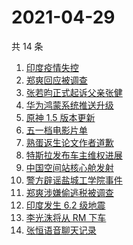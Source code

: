 # 2021-04-29

共 14 条

<!-- BEGIN ZHIHUSEARCH -->
<!-- 最后更新时间 Thu Apr 29 2021 13:13:46 GMT+0800 (China Standard Time) -->
1. [印度疫情失控](https://www.zhihu.com/search?q=印度疫情)
1. [郑爽回应被调查](https://www.zhihu.com/search?q=郑爽被调查)
1. [张若昀正式起诉父亲张健](https://www.zhihu.com/search?q=张若昀)
1. [华为鸿蒙系统推送升级](https://www.zhihu.com/search?q=华为鸿蒙系统)
1. [原神 1.5 版本更新](https://www.zhihu.com/search?q=原神)
1. [五一档电影片单](https://www.zhihu.com/search?q=五一档电影)
1. [熟蛋返生论文作者道歉](https://www.zhihu.com/search?q=熟蛋返生论文)
1. [特斯拉发布车主维权进展](https://www.zhihu.com/search?q=特斯拉维权)
1. [中国空间站核心舱发射](https://www.zhihu.com/search?q=空间站)
1. [警方辟谣盐城工学院事件](https://www.zhihu.com/search?q=盐城工学院)
1. [郑爽涉嫌偷逃税被调查](https://www.zhihu.com/search?q=郑爽被调查)
1. [印度发生 6.2 级地震](https://www.zhihu.com/search?q=印度地震)
1. [李光洙将从 RM 下车](https://www.zhihu.com/search?q=李光洙下车)
1. [张恒语音聊天记录](https://www.zhihu.com/search?q=张恒郑爽)
<!-- END ZHIHUSEARCH -->
